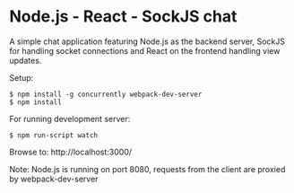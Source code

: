 # Node.js - React - SockJS chat

A simple chat application featuring Node.js as the backend server, SockJS for
handling socket connections and React on the frontend handling view updates.

Setup:

    $ npm install -g concurrently webpack-dev-server
    $ npm install

For running development server:

    $ npm run-script watch

Browse to: 
    http://localhost:3000/

Note: Node.js is running on port 8080, requests from the client are proxied by webpack-dev-server
